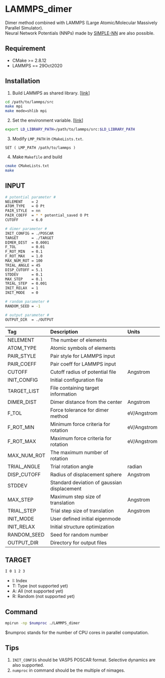 # LAMMPS_dimer
Dimer method combined with LAMMPS (Large Atomic/Molecular Massively Parallel Simulator).  
Neural Network Potentials (NNPs) made by [SIMPLE-NN](https://github.com/MDIL-SNU/SIMPLE-NN_v2) are also possible.  

## Requirement
- CMake >= 2.8.12
- LAMMPS == 29Oct2020

## Installation
1. Build LAMMPS as shared library. [[link](https://docs.lammps.org/Build_basics.html)]
```bash
cd /path/to/lammps/src
make mpi
make mode=shlib mpi
```
2. Set the environment variable. [[link](https://docs.lammps.org/Build_link.html)]
```bash
export LD_LIBRARY_PATH=/path/to/lammps/src:$LD_LIBRARY_PATH
```
3. Modify `LMP_PATH` in `CMakeLists.txt`.
```text
SET ( LMP_PATH /path/to/lammps )
```
4. Make `Makefile` and build
``` bash
cmake CMakeLists.txt
make
```

## INPUT
```bash
# potential parameter #
NELEMENT    = 2
ATOM_TYPE   = O Pt
PAIR_STYLE  = nn
PAIR_COEFF  = * * potential_saved O Pt
CUTOFF      = 6.0

# dimer parameter #
INIT_CONFIG = ./POSCAR
TARGET      = ./TARGET
DIMER_DIST  = 0.0001
F_TOL       = 0.01
F_ROT_MIN   = 0.1
F_ROT_MAX   = 1.0
MAX_NUM_ROT = 100
TRIAL_ANGLE = 45
DISP_CUTOFF = 5.1
STDDEV      = 0.1
MAX_STEP    = 0.1
TRIAL_STEP  = 0.001
INIT_RELAX  = 1
INIT_MODE   = 0

# random parameter #
RANDOM_SEED = -1

# output parameter #
OUTPUT_DIR  = ./OUTPUT
```

|Tag|Description|Units|
|:---|:---|:---|
|NELEMENT|The number of elements||
|ATOM_TYPE|Atomic symbols of elements||
|PAIR_STYLE|Pair style for LAMMPS input||
|PAIR_COEFF|Pair coeff for LAMMPS input||
|CUTOFF|Cutoff radius of potential file|Angstrom|
|INIT_CONFIG|Initial configuration file||
|TARGET_LIST|File containing target information||
|DIMER_DIST|Dimer distance from the center|Angstrom|
|F_TOL|Force tolerance for dimer method|eV/Angstrom|
|F_ROT_MIN|Minimum force criteria for rotation|eV/Angstrom|
|F_ROT_MAX|Maximum force criteria for rotation|eV/Angstrom|
|MAX_NUM_ROT|The maximum number of rotation||
|TRIAL_ANGLE|Trial rotation angle|radian|
|DISP_CUTOFF|Radius of displacement sphere|Angstrom|
|STDDEV|Standard deviation of gaussian displacement||
|MAX_STEP|Maximum step size of translation|Angstrom|
|TRIAL_STEP|Trial step size of translation|Angstrom|
|INIT_MODE|User defined initial eigenmode||
|INIT_RELAX|Initial structure optimization||
|RANDOM_SEED|Seed for random number||
|OUTPUT_DIR|Directory for output files||

## TARGET
```bash
I 0 1 2 3
```

* I: Index
* T: Type (not supported yet)
* A: All (not supported yet)
* R: Random (not supported yet)

## Command
```bash
mpirun -np $numproc ./LAMMPS_dimer
```
$numproc stands for the number of CPU cores in parallel computation.

## Tips  
1. `INIT_CONFIG` should be VASP5 POSCAR format. Selective dynamics are also supported.
2. `numproc` in command should be the multiple of nimages. 
